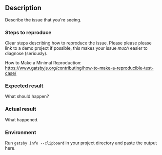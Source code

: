 <!--
  Please fill out each section below, otherwise, your issue will be closed. This info allows Gatsby maintainers to diagnose (and fix!) your issue as quickly as possible.

  Useful Links:
  - Documentation: https://www.gatsbyjs.org/docs/
  - How to File an Issue: https://www.gatsbyjs.org/contributing/how-to-file-an-issue/

  Before opening a new issue, please search existing issues: https://github.com/yuxiang660/little-bee-blog/issues
-->

## Description

Describe the issue that you're seeing.

### Steps to reproduce

Clear steps describing how to reproduce the issue. Please please please link to a demo project if possible, this makes your issue _much_ easier to diagnose (seriously).

How to Make a Minimal Reproduction: https://www.gatsbyjs.org/contributing/how-to-make-a-reproducible-test-case/

### Expected result

What should happen?

### Actual result

What happened.

### Environment

Run `gatsby info --clipboard` in your project directory and paste the output here.